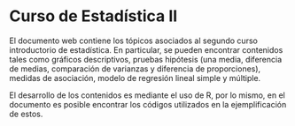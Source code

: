 # Curso de Estadística II

El documento web contiene los tópicos asociados al segundo curso introductorio de estadística. En particular, se pueden encontrar contenidos tales como gráficos descriptivos, pruebas hipótesis (una media, diferencia de medias, comparación de varianzas y diferencia de proporciones), medidas de asociación, modelo de regresión lineal simple y múltiple.

El desarrollo de los contenidos es mediante el uso de R, por lo mismo, en el documento es posible encontrar los códigos utilizados en la ejemplificación de estos.